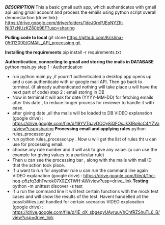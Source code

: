 **_DESCRIPTION_**
This a basic gmail auth app, which authenticates with gmail api using gmail acoount and process the emails using python script
overall demonstartion (drive link): https://drive.google.com/drive/folders/1deJ0rxPJEpNYZIt-Ni37zNUzKZ80b9EF?usp=sharing

**Pulling code to local**
git clone https://github.com/Krishna-05012000/GMAIL_API_processing.git

**Installing the requirements**
pip install -r requirements.txt

**Authentication, connecting to gmail and storing the mails in DATABASE**
python main.py
step 1 : Authentication 
* run python main.py ,if yourn't authenticated a desktop app opens up and u can authenticate with ur google mail API. Then go back to terminal. (if already authenticated nothing will take place u will have the next part of code)
step 2 : email storing in DB
* Now in terminal it will ask for date (YYYY-MM-DD) for fetching emails after this date , to reduce longer process for reviewer to handle it with ease.
* after giving date ,all the mails will be loaded to DB
VIDEO explanation (google drive) : https://drive.google.com/file/d/19YVTqJyDOOy8iQFOsJkXIBo6oC4YZVan/view?usp=sharing
**Processing email and applying rules**
python rules_processor.py
* run python rules_processor.py . Now u will get the list of rules tht u can use for processing email.
* choose any rule number and it will ask to give any value. (u can use the example for giving values to a particular rule)
* Then u can see the processing bar , along with the mails with mail ID that the action took place.
* If u want to run for anyother rule u can run the command line again
VIDEO explanation (google drive) : https://drive.google.com/file/d/1hc-hoq-p5zfq3dhTwrok07X0ZXTWH-AW/view?usp=drive_link
**Testing**
python -m unittest discover -s test
* If u run the command line it will test certain functions with the mock test cases and will show the results of the test. Havent handelled all the possibilities just handled for certain scenarios
VIDEO explanation (google drive) : https://drive.google.com/file/d/1E_dX_sbgeqvUAyruuVhChfRZShuTL6_B/view?usp=drive_link
